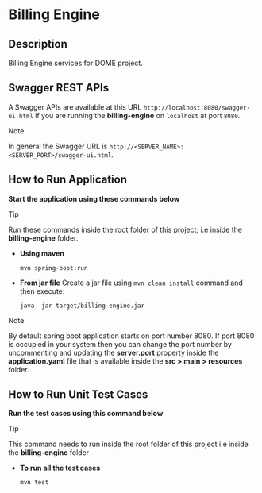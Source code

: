 # Billing Engine

## Description
Billing Engine services for DOME project.



## Swagger REST APIs
A Swagger APIs are available at this URL `http://localhost:8080/swagger-ui.html` if you are running the **billing-engine** on `localhost` at port `8080`.

> [!NOTE] 
> In general the Swagger URL is `http://<SERVER_NAME>:<SERVER_PORT>/swagger-ui.html`.



## How to Run Application
**Start the application using these commands below**

> [!TIP] 
> Run these commands inside the root folder of this project; i.e inside the **billing-engine** folder.


- **Using maven** 
  ```
  mvn spring-boot:run
  ```

- **From jar file**
  Create a jar file using `mvn clean install` command and then execute:
  ```
  java -jar target/billing-engine.jar
  ```

> [!NOTE]  
> By default spring boot application starts on port number 8080. If port 8080 is occupied in your system then you can change the port number by uncommenting and updating the **server.port** property inside the **application.yaml** file that is available inside the **src > main > resources** folder.



## How to Run Unit Test Cases
**Run the test cases using this command below**

> [!TIP] 
> This command needs to run inside the root folder of this project i.e inside the **billing-engine** folder

- **To run all the test cases**
  ```
  mvn test
  ```

